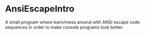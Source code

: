 # AnsiEscapeIntro
A small program where learn/mess around with ANSI escape code sequences in order to make console programs look better.
